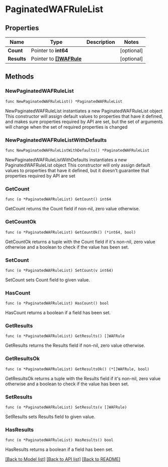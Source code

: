 # PaginatedWAFRuleList

## Properties

Name | Type | Description | Notes
------------ | ------------- | ------------- | -------------
**Count** | Pointer to **int64** |  | [optional] 
**Results** | Pointer to [**[]WAFRule**](WAFRule.md) |  | [optional] 

## Methods

### NewPaginatedWAFRuleList

`func NewPaginatedWAFRuleList() *PaginatedWAFRuleList`

NewPaginatedWAFRuleList instantiates a new PaginatedWAFRuleList object
This constructor will assign default values to properties that have it defined,
and makes sure properties required by API are set, but the set of arguments
will change when the set of required properties is changed

### NewPaginatedWAFRuleListWithDefaults

`func NewPaginatedWAFRuleListWithDefaults() *PaginatedWAFRuleList`

NewPaginatedWAFRuleListWithDefaults instantiates a new PaginatedWAFRuleList object
This constructor will only assign default values to properties that have it defined,
but it doesn't guarantee that properties required by API are set

### GetCount

`func (o *PaginatedWAFRuleList) GetCount() int64`

GetCount returns the Count field if non-nil, zero value otherwise.

### GetCountOk

`func (o *PaginatedWAFRuleList) GetCountOk() (*int64, bool)`

GetCountOk returns a tuple with the Count field if it's non-nil, zero value otherwise
and a boolean to check if the value has been set.

### SetCount

`func (o *PaginatedWAFRuleList) SetCount(v int64)`

SetCount sets Count field to given value.

### HasCount

`func (o *PaginatedWAFRuleList) HasCount() bool`

HasCount returns a boolean if a field has been set.

### GetResults

`func (o *PaginatedWAFRuleList) GetResults() []WAFRule`

GetResults returns the Results field if non-nil, zero value otherwise.

### GetResultsOk

`func (o *PaginatedWAFRuleList) GetResultsOk() (*[]WAFRule, bool)`

GetResultsOk returns a tuple with the Results field if it's non-nil, zero value otherwise
and a boolean to check if the value has been set.

### SetResults

`func (o *PaginatedWAFRuleList) SetResults(v []WAFRule)`

SetResults sets Results field to given value.

### HasResults

`func (o *PaginatedWAFRuleList) HasResults() bool`

HasResults returns a boolean if a field has been set.


[[Back to Model list]](../README.md#documentation-for-models) [[Back to API list]](../README.md#documentation-for-api-endpoints) [[Back to README]](../README.md)


